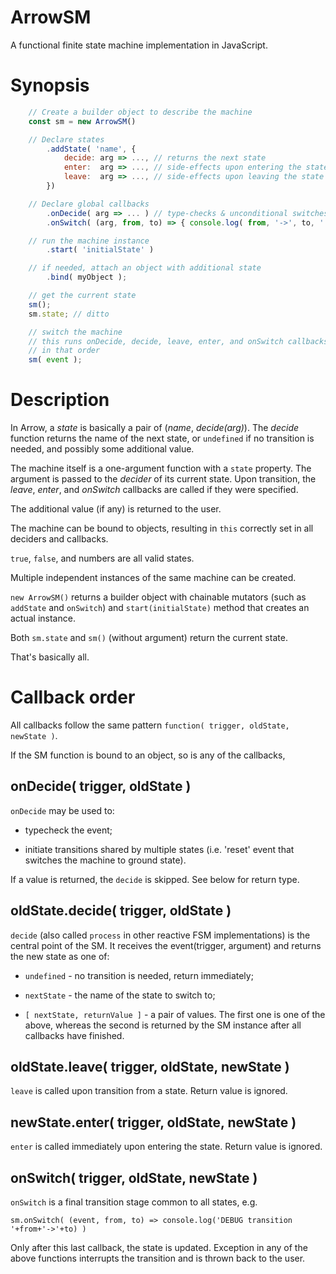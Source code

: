 # ArrowSM

A functional finite state machine implementation in JavaScript.

# Synopsis

```javascript
    // Create a builder object to describe the machine
    const sm = new ArrowSM()

    // Declare states
        .addState( 'name', {
            decide: arg => ..., // returns the next state
            enter:  arg => ..., // side-effects upon entering the state
            leave:  arg => ..., // side-effects upon leaving the state
        })

    // Declare global callbacks
        .onDecide( arg => ... ) // type-checks & unconditional switches
        .onSwitch( (arg, from, to) => { console.log( from, '->', to, ' due to ', arg ) }

    // run the machine instance
        .start( 'initialState' )

    // if needed, attach an object with additional state
        .bind( myObject );

    // get the current state
    sm();
    sm.state; // ditto

    // switch the machine
    // this runs onDecide, decide, leave, enter, and onSwitch callbacks
    // in that order
    sm( event );
```

# Description

In Arrow, a *state* is basically a pair of (*name*, *decide(arg)*).
The *decide* function returns the name of the next state,
or `undefined` if no transition is needed,
and possibly some additional value.

The machine itself is a one-argument function with a `state` property.
The argument is passed to the *decider* of its current state.
Upon transition, the *leave*, *enter*, and *onSwitch* callbacks are called
if they were specified.

The additional value (if any) is returned to the user.

The machine can be bound to objects, resulting in `this` correctly set
in all deciders and callbacks.

`true`, `false`, and numbers are all valid states.

Multiple independent instances of the same machine can be created.

`new ArrowSM()` returns a builder object with chainable mutators
(such as `addState` and `onSwitch`)
and `start(initialState)` method that creates an actual instance.

Both `sm.state` and `sm()` (without argument) return the current state.

That's basically all.

# Callback order

All callbacks follow the same pattern
`function( trigger, oldState, newState )`.

If the SM function is bound to an object, so is any of the callbacks,

## onDecide( trigger, oldState )

`onDecide` may be used to:

* typecheck the event;

* initiate transitions shared by multiple states
(i.e. 'reset' event that switches the machine to ground state).

If a value is returned, the `decide` is skipped.
See below for return type.

## oldState.decide( trigger, oldState )

`decide` (also called `process` in other reactive FSM implementations)
is the central point of the SM.
It receives the event(trigger, argument) and returns the new state
as one of:

* `undefined` - no transition is needed, return immediately;

* `nextState` - the name of the state to switch to;

* `[ nextState, returnValue ]` - a pair of values.
The first one is one of the above, whereas the second is returned
by the SM instance after all callbacks have finished.

## oldState.leave( trigger, oldState, newState )

`leave` is called upon transition from a state.
Return value is ignored.

## newState.enter( trigger, oldState, newState )

`enter` is called immediately upon entering the state.
Return value is ignored.

## onSwitch( trigger, oldState, newState )

`onSwitch` is a final transition stage common to all states, e.g.

    sm.onSwitch( (event, from, to) => console.log('DEBUG transition '+from+'->'+to) )

Only after this last callback, the state is updated.
Exception in any of the above functions interrupts the transition
and is thrown back to the user.

